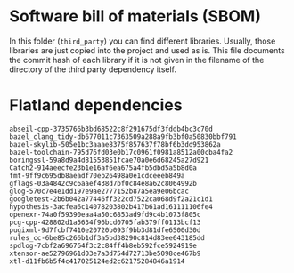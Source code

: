 # Software bill of materials (SBOM)

In this folder (`third_party`) you can find different libraries.
Usually, those libraries are just copied into the project and used as is.
This file documents the commit hash of each library if it is not given in the filename of the directory of the third party dependency itself.


# Flatland dependencies

```text
abseil-cpp-3735766b3bd68522c8f291675df3fddb4bc3c70d
bazel_clang_tidy-db677011c7363509a288a9fb3bf0a50830bbf791
bazel-skylib-505e1bc3aaae8375f857637f78bf6b3dd953862a
bazel-toolchain-795d76fd03e0b17c0961f0981a8512a00cba4fa2
boringssl-59a8d9a4d81553851fcae70a0e6d68245a27d921
Catch2-914aeecfe23b1e16af6ea675a4fb5dbd5a5b8d0a
fmt-9ff9c695db8aeadf70eb26498a0e1cdceeeb849a
gflags-03a4842c9c6aaef438d7bf0c84e8a62c8064992b
glog-570c7e4e1dd197e9ae2777152b87a5ea9e06bcac
googletest-2b6b042a77446ff322cd7522ca068d9f2a21c1d1
hypothesis-3acfea6c14078203802b417b61ad161111106fe4
openexr-74a0f59390eaa4a50c6853ad9fd9c4b1073f805c
pcg-cpp-428802d1a5634f96bcd0705fab379ff0113bcf13
pugixml-9d7fcbf7410e20720b093f9bb3d81dfe6500d30d
rules_cc-6be85c266b1df3a5bd38290c814d83ee643185dd
spdlog-7cbf2a696764f3c2c84ff4b8eb592fce5924919e
xtensor-ae52796961d03e7a3d754d72713be5098ce467b9
xtl-d11fb6b5f4c417025124ed2c62175284846a1914
```

